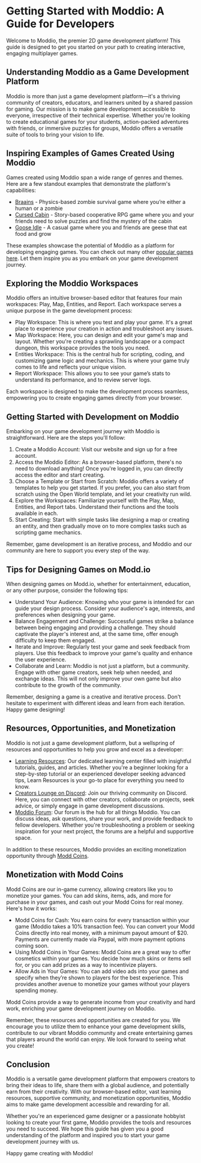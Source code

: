 # Getting Started with Moddio: A Guide for Developers

Welcome to Moddio, the premier 2D game development platform! This guide is designed to get you started on your path to creating interactive, engaging multiplayer games.

## Understanding Moddio as a Game Development Platform

Moddio is more than just a game development platform—it's a thriving community of creators, educators, and learners united by a shared passion for gaming. Our mission is to make game development accessible to everyone, irrespective of their technical expertise. Whether you're looking to create educational games for your students, action-packed adventures with friends, or immersive puzzles for groups, Moddio offers a versatile suite of tools to bring your vision to life.

## Inspiring Examples of Games Created Using Moddio

Games created using Moddio span a wide range of genres and themes. Here are a few standout examples that demonstrate the platform's capabilities:

- [Braains](https://www.modd.io/play/braainsio/) - Physics-based zombie survival game where you’re either a human or a zombie
- [Cursed Cabin](https://www.modd.io/play/cursed-cabin/) - Story-based cooperative RPG game where you and your friends need to solve puzzles and find the mystery of the cabin
- [Goose Idle](https://www.modd.io/play/gooseidle/) - A casual game where you and friends are geese that eat food and grow

These examples showcase the potential of Moddio as a platform for developing engaging games. You can check out many other [popular games here](https://www.modd.io/games/popular). Let them inspire you as you embark on your game development journey.

## Exploring the Moddio Workspaces

Moddio offers an intuitive browser-based editor that features four main workspaces: Play, Map, Entities, and Report. Each workspace serves a unique purpose in the game development process:

- Play Workspace: This is where you test and play your game. It's a great place to experience your creation in action and troubleshoot any issues.
- Map Workspace: Here, you can design and edit your game's map and layout. Whether you're creating a sprawling landscape or a compact dungeon, this workspace provides the tools you need.
- Entities Workspace: This is the central hub for scripting, coding, and customizing game logic and mechanics. This is where your game truly comes to life and reflects your unique vision.
- Report Workspace: This allows you to see your game’s stats to understand its performance, and to review server logs.

Each workspace is designed to make the development process seamless, empowering you to create engaging games directly from your browser.

## Getting Started with Development on Moddio

Embarking on your game development journey with Moddio is straightforward. Here are the steps you'll follow:

1. Create a Moddio Account: Visit our website and sign up for a free account.
2. Access the Moddio Editor: As a browser-based platform, there's no need to download anything! Once you're logged in, you can directly access the editor and start creating.
3. Choose a Template or Start from Scratch: Moddio offers a variety of templates to help you get started. If you prefer, you can also start from scratch using the Open World template, and let your creativity run wild.
4. Explore the Workspaces: Familiarize yourself with the Play, Map, Entities, and Report tabs. Understand their functions and the tools available in each.
5. Start Creating: Start with simple tasks like designing a map or creating an entity, and then gradually move on to more complex tasks such as scripting game mechanics.

Remember, game development is an iterative process, and Moddio and our community are here to support you every step of the way.

## Tips for Designing Games on Modd.io

When designing games on Modd.io, whether for entertainment, education, or any other purpose, consider the following tips:

- Understand Your Audience: Knowing who your game is intended for can guide your design process. Consider your audience's age, interests, and preferences when designing your game.
- Balance Engagement and Challenge: Successful games strike a balance between being engaging and providing a challenge. They should captivate the player's interest and, at the same time, offer enough difficulty to keep them engaged.
- Iterate and Improve: Regularly test your game and seek feedback from players. Use this feedback to improve your game's quality and enhance the user experience.
- Collaborate and Learn: Moddio is not just a platform, but a community. Engage with other game creators, seek help when needed, and exchange ideas. This will not only improve your own game but also contribute to the growth of the community.

Remember, designing a game is a creative and iterative process. Don't hesitate to experiment with different ideas and learn from each iteration. Happy game designing!

## Resources, Opportunities, and Monetization

Moddio is not just a game development platform, but a wellspring of resources and opportunities to help you grow and excel as a developer:

- [Learning Resources](https://www.modd.io/learn/): Our dedicated learning center filled with insightful tutorials, guides, and articles. Whether you're a beginner looking for a step-by-step tutorial or an experienced developer seeking advanced tips, Learn Resources is your go-to place for everything you need to know.
- [Creators Lounge on Discord](https://discord.com/invite/XRe8T7K): Join our thriving community on Discord. Here, you can connect with other creators, collaborate on projects, seek advice, or simply engage in game development discussions.
- [Moddio Forum](https://www.modd.io/forum/): Our forum is the hub for all things Moddio. You can discuss ideas, ask questions, share your work, and provide feedback to fellow developers. Whether you're troubleshooting a problem or seeking inspiration for your next project, the forums are a helpful and supportive space.

In addition to these resources, Moddio provides an exciting monetization opportunity through [Modd Coins](https://coins.modd.io/).

## Monetization with Modd Coins

Modd Coins are our in-game currency, allowing creators like you to monetize your games. You can add skins, items, ads, and more for purchase in your games, and cash out your Modd Coins for real money. Here's how it works:

- Modd Coins for Cash: You earn coins for every transaction within your game (Moddio takes a 10% transaction fee). You can convert your Modd Coins directly into real money, with a minimum payout amount of $20. Payments are currently made via Paypal, with more payment options coming soon.
- Using Modd Coins in Your Games: Modd Coins are a great way to offer cosmetics within your games. You decide how much skins or items sell for, or you can add prizes as a way to incentivize players.
- Allow Ads in Your Games: You can add video ads into your games and specify when they’re shown to players for the best experience. This provides another avenue to monetize your games without your players spending money.

Modd Coins provide a way to generate income from your creativity and hard work, enriching your game development journey on Moddio.

Remember, these resources and opportunities are created for you. We encourage you to utilize them to enhance your game development skills, contribute to our vibrant Moddio community and create entertaining games that players around the world can enjoy. We look forward to seeing what you create!

## Conclusion

Moddio is a versatile game development platform that empowers creators to bring their ideas to life, share them with a global audience, and potentially earn from their creativity. With our browser-based editor, vast learning resources, supportive community, and monetization opportunities, Moddio aims to make game development accessible and rewarding for all.

Whether you're an experienced game designer or a passionate hobbyist looking to create your first game, Moddio provides the tools and resources you need to succeed. We hope this guide has given you a good understanding of the platform and inspired you to start your game development journey with us.

Happy game creating with Moddio!
